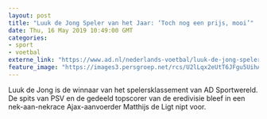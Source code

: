 ```yaml
---
layout: post
title: "Luuk de Jong Speler van het Jaar: ‘Toch nog een prijs, mooi’"
date: Thu, 16 May 2019 10:49:00 GMT
categories: 
- sport 
- voetbal 
externe_link: "https://www.ad.nl/nederlands-voetbal/luuk-de-jong-speler-van-het-jaar-toch-nog-een-prijs-mooi~a5019f64/"
feature_image: "https://images3.persgroep.net/rcs/U2lLqx2eUtT6JFgu5UihAfXAaf8/diocontent/148510488/_fitwidth/400/?appId=21791a8992982cd8da851550a453bd7f&quality=0.7"
---
```


Luuk de Jong is de winnaar van het spelersklassement van AD Sportwereld. De spits van PSV en de gedeeld topscorer van de eredivisie bleef in een nek-aan-nekrace Ajax-aanvoerder Matthijs de Ligt nipt voor.

